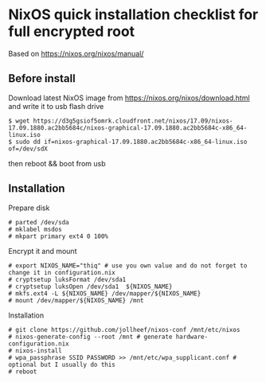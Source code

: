 # NixOS quick installation checklist for full encrypted root

Based on https://nixos.org/nixos/manual/

## Before install

Download latest NixOS image from https://nixos.org/nixos/download.html and write it to usb flash drive

    $ wget https://d3g5gsiof5omrk.cloudfront.net/nixos/17.09/nixos-17.09.1880.ac2bb5684c/nixos-graphical-17.09.1880.ac2bb5684c-x86_64-linux.iso
    $ sudo dd if=nixos-graphical-17.09.1880.ac2bb5684c-x86_64-linux.iso of=/dev/sdX

then reboot && boot from usb

## Installation

Prepare disk

    # parted /dev/sda
    # mklabel msdos
    # mkpart primary ext4 0 100%

Encrypt it and mount

    # export NIXOS_NAME="thiq" # use you own value and do not forget to change it in configuration.nix
    # cryptsetup luksFormat /dev/sda1
    # cryptsetup luksOpen /dev/sda1  ${NIXOS_NAME}
    # mkfs.ext4 -L ${NIXOS_NAME} /dev/mapper/${NIXOS_NAME}
    # mount /dev/mapper/${NIXOS_NAME} /mnt

Installation

    # git clone https://github.com/jollheef/nixos-conf /mnt/etc/nixos
    # nixos-generate-config --root /mnt # generate hardware-configuration.nix
    # nixos-install
    # wpa_passphrase SSID PASSWORD >> /mnt/etc/wpa_supplicant.conf # optional but I usually do this
    # reboot
